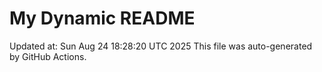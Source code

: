 # My Dynamic README
Updated at: Sun Aug 24 18:28:20 UTC 2025
This file was auto-generated by GitHub Actions.
